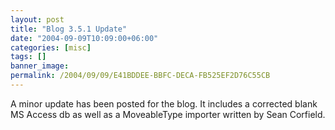```yaml
---
layout: post
title: "Blog 3.5.1 Update"
date: "2004-09-09T10:09:00+06:00"
categories: [misc]
tags: []
banner_image: 
permalink: /2004/09/09/E41BDDEE-BBFC-DECA-FB525EF2D76C55CB
---
```


A minor update has been posted for the blog. It includes a corrected blank MS Access db as well as a MoveableType importer written by Sean Corfield.